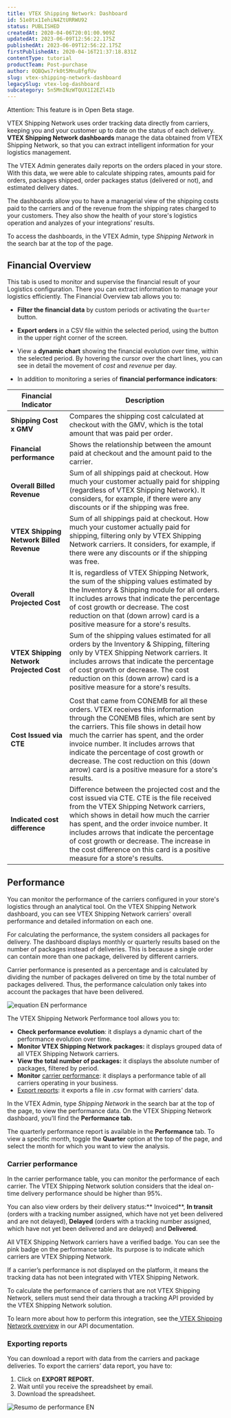 ```yaml
---
title: VTEX Shipping Network: Dashboard
id: 51e8tx1IehiN4ZtURRWU92
status: PUBLISHED
createdAt: 2020-04-06T20:01:00.909Z
updatedAt: 2023-06-09T12:56:22.175Z
publishedAt: 2023-06-09T12:56:22.175Z
firstPublishedAt: 2020-04-16T21:37:18.831Z
contentType: tutorial
productTeam: Post-purchase
author: 0QBQws7rk0t5Mnu8fgfUv
slug: vtex-shipping-network-dashboard
legacySlug: vtex-log-dashboard
subcategory: 5n5MnINzWTQUX1I2EZl4Ib
---
```


<div class="alert alert-warning">
Attention: This feature is in Open Beta stage.
</div>

VTEX Shipping Network uses order tracking data directly from carriers, keeping you and your customer up to date on the status of each delivery. **VTEX Shipping Network dashboards** manage the data obtained from VTEX Shipping Network, so that you can extract intelligent information for your logistics management. 

The VTEX Admin generates daily reports on the orders placed in your store. With this data, we were able to calculate shipping rates, amounts paid for orders, packages shipped, order packages status (delivered or not), and estimated delivery dates. 

The dashboards allow you to have a managerial view of the shipping costs paid to the carriers and of the revenue from the shipping rates charged to your customers. They also show the health of your store's logistics operation and analyzes of your integrations’ results.

To access the dashboards, in the VTEX Admin, type *Shipping Network*  in the search bar at the top of the page.

## Financial Overview

This tab is used to monitor and supervise the financial result of your Logistics configuration. There you can extract information to manage your logistics efficiently. The Financial Overview tab allows you to:

- **Filter the financial data** by custom periods or activating the `Quarter` button.

- **Export orders** in a CSV file within the selected period, using the button in the upper right corner of the screen.

- View a **dynamic chart** showing the financial evolution over time, within the selected period. By hovering the cursor over the chart lines, you can see in detail the movement of *cost* and *revenue* per day.

- In addition to monitoring a series of **financial performance indicators**:

| Financial Indicator               | Description                                                                                                                                                                                                                                                                                                                                                                                                                                                        |
|------------------------------------|------------------------------------------------------------------------------------------------------------------------------------------------------------------------------------------------------------------------------------------------------------------------------------------------------------------------------------------------------------------------------------------------------------------------------------------------------------------|
| **Shipping Cost x GMV**           | Compares the shipping cost calculated at checkout with the GMV, which is the total amount that was paid per order.                                                                                                                                                                                                                                                                                                                                                     |
| **Financial performance**          | Shows the relationship between the amount paid at checkout and the amount paid to the carrier.                                                                                                                                                                                                                                                                                                                                                                              |
| **Overall Billed Revenue**         | Sum of all shippings paid at checkout. How much your customer actually paid for shipping (regardless of VTEX Shipping Network). It considers, for example, if there were any discounts or if the shipping was free.                                                                                                                                                                                                                                                      |
| **VTEX Shipping Network Billed Revenue**    | Sum of all shippings paid at checkout. How much your customer actually paid for shipping, filtering only by VTEX Shipping Network carriers. It considers, for example, if there were any discounts or if the shipping was free.                                                                                                                                                                                                                                       |
| **Overall Projected Cost**        | It is, regardless of VTEX Shipping Network, the sum of the shipping values estimated by the Inventory & Shipping module for all orders. It includes arrows that indicate the percentage of cost growth or decrease. The cost reduction on that (down arrow) card is a positive measure for a store's results.                                                                                                                                 |
| **VTEX Shipping Network Projected Cost**     | Sum of the shipping values estimated for all orders by the Inventory & Shipping, filtering only by VTEX Shipping Network carriers. It includes arrows that indicate the percentage of cost growth or decrease. The cost reduction on this (down arrow) card is a positive measure for a store's results.
                                                                                                            |
| **Cost Issued via CTE**        | Cost that came from CONEMB for all these orders. VTEX receives this information through the CONEMB files, which are sent by the carriers. This file shows in detail how much the carrier has spent, and the order invoice number. It includes arrows that indicate the percentage of cost growth or decrease. The cost reduction on this (down arrow) card is a positive measure for a store's results.                                                                                           |
| **Indicated cost difference** | Difference between the projected cost and the cost issued via CTE. CTE is the file received from the VTEX Shipping Network carriers, which shows in detail how much the carrier has spent, and the order invoice number. It includes arrows that indicate the percentage of cost growth or decrease. The increase in the cost difference on this card is a positive measure for a store's results.                                          |

## Performance

You can monitor the performance of the carriers configured in your store's logistics through an analytical tool. On the VTEX Shipping Network dashboard, you can see VTEX Shipping Network carriers' overall performance and detailed information on each one.

For calculating the performance, the system considers all packages for delivery. The dashboard displays monthly or quarterly results based on the number of packages instead of deliveries. This is because a single order can contain more than one package, delivered by different carriers.

Carrier performance is presented as a percentage and is calculated by dividing the number of packages delivered on time by the total number of packages delivered. Thus, the performance calculation only takes into account the packages that have been delivered.

![equation EN performance](//images.ctfassets.net/alneenqid6w5/24t2KA8ivoNmb4y3oaDDxf/f899c821db95eef10472ae180e5b74e4/equation_EN_performance.gif)

 The VTEX Shipping Network Performance tool allows you to:

 - **Check performance evolution**: it displays a dynamic chart of the performance evolution over time.
- **Monitor VTEX Shipping Network packages:** it displays grouped data of all VTEX Shipping Network carriers.
- **View the total number of packages:** it displays the absolute number of packages, filtered by period.
- **Monitor** [carrier performance](#carrier-performance): it displays a performance table of all carriers operating in your business.
- [Export reports](#exporting-reports): it exports a file in .csv format with carriers' data.

In the VTEX Admin, type *Shipping Network*  in the search bar at the top of the page, to view the performance data. On the VTEX Shipping Network dashboard, you’ll find the **Performance tab.**

The quarterly performance report is available in the **Performance** tab. To view a specific month, toggle the **Quarter** option at the top of the page, and select the month for which you want to view the analysis.

### Carrier performance

In the carrier performance table, you can monitor the performance of each carrier. The VTEX Shipping Network solution considers that the ideal on-time delivery performance should be higher than 95%.

You can also view orders by their delivery status:** Invoiced**, **In transit** (orders with a tracking number assigned, which have not yet been delivered and are not delayed), **Delayed** (orders with a tracking number assigned, which have not yet been delivered and are delayed) and **Delivered**.

All VTEX Shipping Network carriers have a verified badge. You can see the pink badge on the performance table. Its purpose is to indicate which carriers are VTEX Shipping Network.

If a carrier’s performance is not displayed on the platform, it means the tracking data has not been integrated with VTEX Shipping Network.

To calculate the performance of carriers that are not VTEX Shipping Network, sellers must send their data through a tracking API provided by the VTEX Shipping Network solution.

To learn more about how to perform this integration, see the[ VTEX Shipping Network overview](https://developers.vtex.com/vtex-rest-api/reference/vtex-log-api-overview) in our API documentation.

### Exporting reports

You can download a report with data from the carriers and package deliveries. To export the carriers’ data report, you have to:

1. Click on **EXPORT REPORT.**
2. Wait until you receive the spreadsheet by email.
3.  Download the spreadsheet.

![Resumo de performance EN](//images.ctfassets.net/alneenqid6w5/7Ml4WafUUCfuL5zCQeICqk/786e60dd75dc0118711259b8ab4bbd7d/Resumo_de_performance_EN.png)
